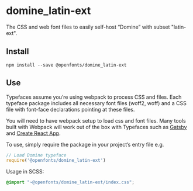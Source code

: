 
# domine_latin-ext

The CSS and web font files to easily self-host “Domine” with subset "latin-ext".

## Install

`npm install --save @openfonts/domine_latin-ext`

## Use

Typefaces assume you’re using webpack to process CSS and files. Each typeface
package includes all necessary font files (woff2, woff) and a CSS file with
font-face declarations pointing at these files.

You will need to have webpack setup to load css and font files. Many tools built
with Webpack will work out of the box with Typefaces such as [Gatsby](https://github.com/gatsbyjs/gatsby)
and [Create React App](https://github.com/facebookincubator/create-react-app).

To use, simply require the package in your project’s entry file e.g.

```javascript
// Load Domine typeface
require('@openfonts/domine_latin-ext')
```

Usage in SCSS:
```scss
@import "~@openfonts/domine_latin-ext/index.css";
```
